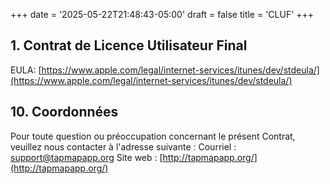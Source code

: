 +++
date = '2025-05-22T21:48:43-05:00'
draft = false
title = 'CLUF'
+++


## 1. Contrat de Licence Utilisateur Final
EULA: [https://www.apple.com/legal/internet-services/itunes/dev/stdeula/](https://www.apple.com/legal/internet-services/itunes/dev/stdeula/)


## 10. Coordonnées
Pour toute question ou préoccupation concernant le présent Contrat, veuillez nous contacter à l'adresse suivante :
Courriel : [support@tapmapapp.org](mailto:support@tapmapapp.org)
Site web : [http://tapmapapp.org/](http://tapmapapp.org/)